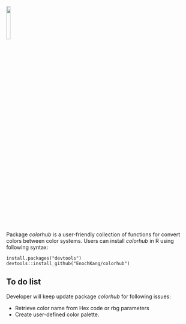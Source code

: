 <img src=".../vignettes/colorhub_logo.png" width="15%" />

Package *colorhub* is a user-friendly collection of functions for
convert colors between color systems. Users can install *colorhub* in R
using following syntax:

    install.packages("devtools")
    devtools::install_github("EnochKang/colorhub")

## To do list

Developer will keep update package *colorhub* for following issues:

-   Retrieve color name from Hex code or rbg parameters
-   Create user-defined color palette.
